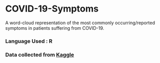 # COVID-19-Symptoms
A word-cloud representation of the most commonly occurring/reported symptoms in patients suffering from COVID-19.

### Language Used : R

### Data collected from [Kaggle](https://www.kaggle.com/datasets)
